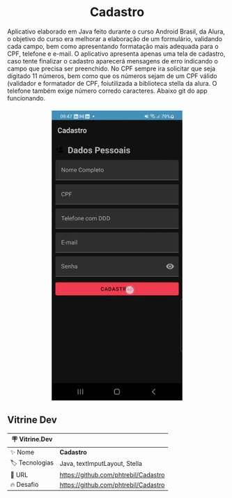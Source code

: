 
<h1 align="center"> Cadastro </h1>

Aplicativo elaborado em Java feito durante o curso Android Brasil, da Alura, o objetivo do curso era melhorar a elaboração de um formulário, validando cada campo, bem como apresentando
formatação mais adequada para o CPF, telefone e e-mail. O aplicativo apresenta apenas uma tela de cadastro, caso tente finalizar o cadastro aparecerá mensagens de erro indicando o campo
que precisa ser preenchido. No CPF sempre ira solicitar que seja digitado 11 números, bem como que os números sejam de um CPF válido (validador e formatador de CPF, foiutilizada
a biblioteca stella da alura. O telefone também exige número corredo caracteres. Abaixo git do app funcionando.

<h5 align="center">
<img src = "https://github.com/phtrebil/Cadastro/blob/main/WhatsApp%20Video%202023-03-08%20at%2009.54.17.gif"
width="300px"/>
</h5>





<h2> Vitrine Dev </h2>

| :placard: Vitrine.Dev |     |
| -------------  | --- |
| :sparkles: Nome        | **Cadastro**
| :label: Tecnologias | Java, textImputLayout, Stella
| :rocket: URL         |https://github.com/phtrebil/Cadastro
| :fire: Desafio     |https://github.com/phtrebil/Cadastro

